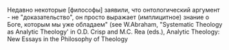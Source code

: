 Недавно некоторые [философы] заявили, что онтологический аргумент - не "доказательство", он просто выражает (имплицитное) знание о Боге, которым мы уже обладаем" (see W.Abraham, "Systematic Theology as Analytic Theology' in O.D. Crisp and M.C. Rea (eds.), Analytic Theology: New Essays in the Philosophy of Theology
